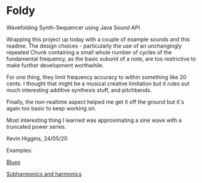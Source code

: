 # Foldy
Wavefolding Synth-Sequencer using Java Sound API

Wrapping this project up today with a couple of example sounds and this readme. The design choices - particularly the use of an unchangingly repeated Chunk containing a small whole number of cycles of the fundamental frequency, as the basic subunit of a note, are too restrictive to make further development worthwhile.

For one thing, they limit frequency accuracy to within something like 20 cents. I thought that might be a musical creative limitation but it rules out much interesting additive synthesis stuff, and pitchbends.

Finally, the non-realtime aspect helped me get it off the ground but it's again too basic to keep working on.

Most interesting thing I learned was approximating a sine wave with a truncated power series.

Kevin Higgins, 24/05/20

Examples:

[Blues](https://raw.githubusercontent.com/KevinCHiggins/Foldy/master/Blues.wav)

[Subharmonics and harmonics](https://raw.githubusercontent.com/KevinCHiggins/Foldy/master/Harmonics.wav)
